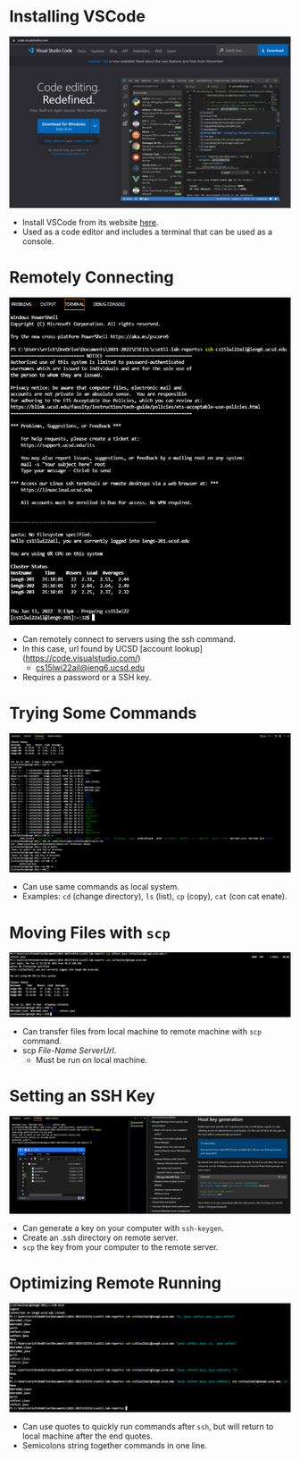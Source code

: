 # Installing VSCode
![Image](vsInstall.PNG)
* Install VSCode from its website [here](https://code.visualstudio.com/).
* Used as a code editor and includes a terminal that can be used as a console.

# Remotely Connecting
![Image](remotelyConnecting.PNG)
* Can remotely connect to servers using the ssh command.
* In this case, url found by UCSD [account lookup] (https://code.visualstudio.com/)
    * cs15lwi22ail@ieng6.ucsd.edu
* Requires a password or a SSH key.

# Trying Some Commands
![Image](commandTest.PNG)
* Can use same commands as local system.
* Examples: `cd` (change directory), `ls` (list), `cp` (copy), `cat` (con cat enate). 

# Moving Files with `scp`
![Image](sshTest.PNG)
* Can transfer files from local machine to remote machine with `scp` command.
* scp  _File-Name_  _ServerUrl_.
    * Must be run on local machine.

# Setting an SSH Key
![Image](keyGeneration.PNG)
* Can generate a key on your computer with `ssh-keygen`.
* Create an .ssh directory on remote server.
* `scp` the key from your computer to the remote server.

# Optimizing Remote Running
![Image](sshShortcuts.PNG)
* Can use quotes to quickly run commands after `ssh`, but will return to local machine after the end quotes.
* Semicolons string together commands in one line.